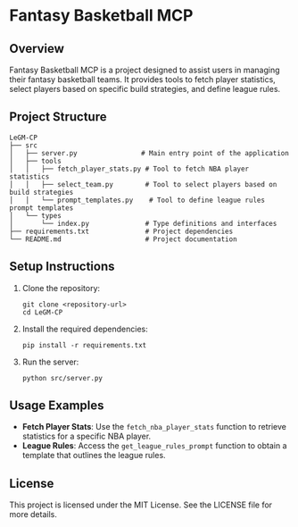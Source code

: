 # Fantasy Basketball MCP

## Overview
Fantasy Basketball MCP is a project designed to assist users in managing their fantasy basketball teams. It provides tools to fetch player statistics, select players based on specific build strategies, and define league rules.

## Project Structure
```
LeGM-CP
├── src
│   ├── server.py                # Main entry point of the application
│   ├── tools
│   │   ├── fetch_player_stats.py # Tool to fetch NBA player statistics
│   │   ├── select_team.py        # Tool to select players based on build strategies
│   │   └── prompt_templates.py    # Tool to define league rules prompt templates
│   └── types
│       └── index.py              # Type definitions and interfaces
├── requirements.txt              # Project dependencies
└── README.md                     # Project documentation
```

## Setup Instructions
1. Clone the repository:
   ```
   git clone <repository-url>
   cd LeGM-CP
   ```

2. Install the required dependencies:
   ```
   pip install -r requirements.txt
   ```

3. Run the server:
   ```
   python src/server.py
   ```

## Usage Examples
- **Fetch Player Stats**: Use the `fetch_nba_player_stats` function to retrieve statistics for a specific NBA player.
- **League Rules**: Access the `get_league_rules_prompt` function to obtain a template that outlines the league rules.

## License
This project is licensed under the MIT License. See the LICENSE file for more details.
